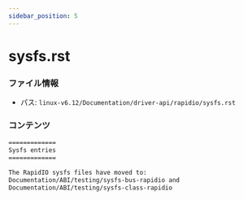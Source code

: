 ```yaml
---
sidebar_position: 5
---
```

# sysfs.rst

### ファイル情報

- パス: `linux-v6.12/Documentation/driver-api/rapidio/sysfs.rst`

### コンテンツ

```rst
=============
Sysfs entries
=============

The RapidIO sysfs files have moved to:
Documentation/ABI/testing/sysfs-bus-rapidio and
Documentation/ABI/testing/sysfs-class-rapidio

```
